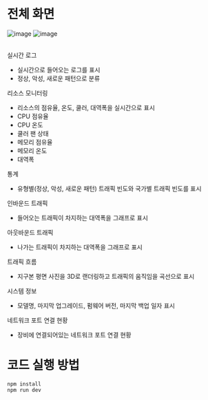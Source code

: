 # 전체 화면
![image](https://github.com/user-attachments/assets/87451b22-4a24-4e98-a281-7afbc1deca03)
![image](https://github.com/user-attachments/assets/240bf94b-b28a-4bd9-963f-5b58ccad6af2)
<br></br>

실시간 로그
- 실시간으로 들어오는 로그를 표시
- 정상, 악성, 새로운 패턴으로 분류

리소스 모니터링
- 리소스의 점유율, 온도, 쿨러, 대역폭을 실시간으로 표시
- CPU 점유율
- CPU 온도
- 쿨러 팬 상태
- 메모리 점유율
- 메모리 온도
- 대역폭

통계
- 유형별(정상, 악성, 새로운 패턴) 트래픽 빈도와 국가별 트래픽 빈도를 표시

인바운드 트래픽
- 들어오는 트래픽이 차지하는 대역폭을 그래프로 표시

아웃바운드 트래픽
- 나가는 트래픽이 차지하는 대역폭을 그래프로 표시

트래픽 흐름
- 지구본 평면 사진을 3D로 랜더링하고 트래픽의 움직임을 곡선으로 표시

시스템 정보
- 모델명, 마지막 업그레이드, 펌웨어 버전, 마지막 백업 일자 표시

네트워크 포트 연결 현황
- 장비에 연결되어있는 네트워크 포트 연결 현황
  
# 코드 실행 방법
```
npm install
npm run dev
```
